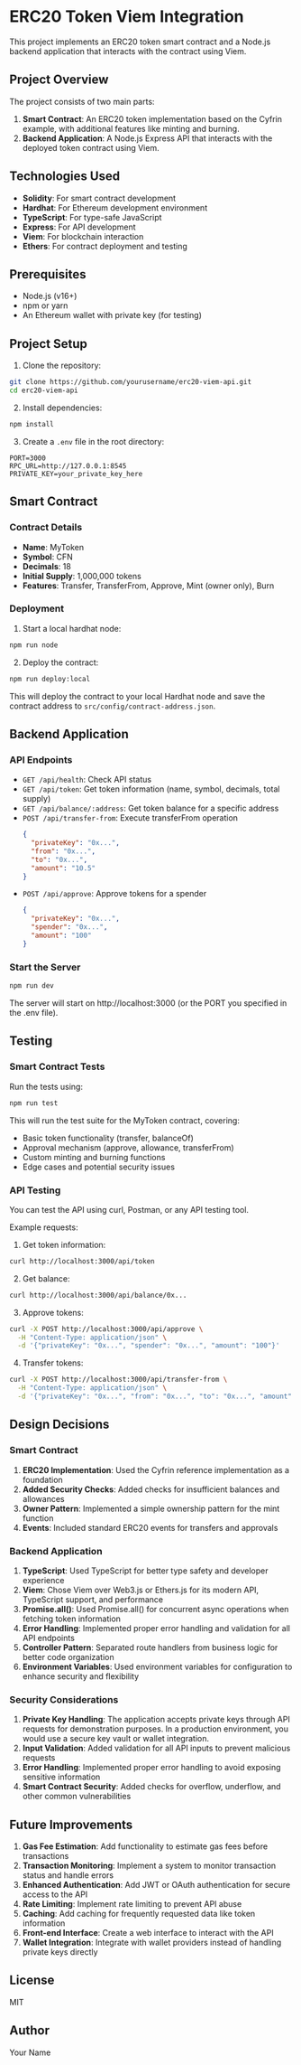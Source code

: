 # ERC20 Token Viem Integration

This project implements an ERC20 token smart contract and a Node.js backend application that interacts with the contract using Viem.

## Project Overview

The project consists of two main parts:

1. **Smart Contract**: An ERC20 token implementation based on the Cyfrin example, with additional features like minting and burning.
2. **Backend Application**: A Node.js Express API that interacts with the deployed token contract using Viem.

## Technologies Used

- **Solidity**: For smart contract development
- **Hardhat**: For Ethereum development environment
- **TypeScript**: For type-safe JavaScript
- **Express**: For API development
- **Viem**: For blockchain interaction
- **Ethers**: For contract deployment and testing

## Prerequisites

- Node.js (v16+)
- npm or yarn
- An Ethereum wallet with private key (for testing)

## Project Setup

1. Clone the repository:

```bash
git clone https://github.com/yourusername/erc20-viem-api.git
cd erc20-viem-api
```

2. Install dependencies:

```bash
npm install
```

3. Create a `.env` file in the root directory:

```
PORT=3000
RPC_URL=http://127.0.0.1:8545
PRIVATE_KEY=your_private_key_here
```

## Smart Contract

### Contract Details

- **Name**: MyToken
- **Symbol**: CFN
- **Decimals**: 18
- **Initial Supply**: 1,000,000 tokens
- **Features**: Transfer, TransferFrom, Approve, Mint (owner only), Burn

### Deployment

1. Start a local hardhat node:

```bash
npm run node
```

2. Deploy the contract:

```bash
npm run deploy:local
```

This will deploy the contract to your local Hardhat node and save the contract address to `src/config/contract-address.json`.

## Backend Application

### API Endpoints

- `GET /api/health`: Check API status
- `GET /api/token`: Get token information (name, symbol, decimals, total supply)
- `GET /api/balance/:address`: Get token balance for a specific address
- `POST /api/transfer-from`: Execute transferFrom operation
  ```json
  {
    "privateKey": "0x...",
    "from": "0x...",
    "to": "0x...",
    "amount": "10.5"
  }
  ```
- `POST /api/approve`: Approve tokens for a spender
  ```json
  {
    "privateKey": "0x...",
    "spender": "0x...",
    "amount": "100"
  }
  ```

### Start the Server

```bash
npm run dev
```

The server will start on http://localhost:3000 (or the PORT you specified in the .env file).

## Testing

### Smart Contract Tests

Run the tests using:

```bash
npm run test
```

This will run the test suite for the MyToken contract, covering:
- Basic token functionality (transfer, balanceOf)
- Approval mechanism (approve, allowance, transferFrom)
- Custom minting and burning functions
- Edge cases and potential security issues

### API Testing

You can test the API using curl, Postman, or any API testing tool.

Example requests:

1. Get token information:
```bash
curl http://localhost:3000/api/token
```

2. Get balance:
```bash
curl http://localhost:3000/api/balance/0x...
```

3. Approve tokens:
```bash
curl -X POST http://localhost:3000/api/approve \
  -H "Content-Type: application/json" \
  -d '{"privateKey": "0x...", "spender": "0x...", "amount": "100"}'
```

4. Transfer tokens:
```bash
curl -X POST http://localhost:3000/api/transfer-from \
  -H "Content-Type: application/json" \
  -d '{"privateKey": "0x...", "from": "0x...", "to": "0x...", "amount": "10"}'
```

## Design Decisions

### Smart Contract

1. **ERC20 Implementation**: Used the Cyfrin reference implementation as a foundation
2. **Added Security Checks**: Added checks for insufficient balances and allowances
3. **Owner Pattern**: Implemented a simple ownership pattern for the mint function
4. **Events**: Included standard ERC20 events for transfers and approvals

### Backend Application

1. **TypeScript**: Used TypeScript for better type safety and developer experience
2. **Viem**: Chose Viem over Web3.js or Ethers.js for its modern API, TypeScript support, and performance
3. **Promise.all()**: Used Promise.all() for concurrent async operations when fetching token information
4. **Error Handling**: Implemented proper error handling and validation for all API endpoints
5. **Controller Pattern**: Separated route handlers from business logic for better code organization
6. **Environment Variables**: Used environment variables for configuration to enhance security and flexibility

### Security Considerations

1. **Private Key Handling**: The application accepts private keys through API requests for demonstration purposes. In a production environment, you would use a secure key vault or wallet integration.
2. **Input Validation**: Added validation for all API inputs to prevent malicious requests
3. **Error Handling**: Implemented proper error handling to avoid exposing sensitive information
4. **Smart Contract Security**: Added checks for overflow, underflow, and other common vulnerabilities

## Future Improvements

1. **Gas Fee Estimation**: Add functionality to estimate gas fees before transactions
2. **Transaction Monitoring**: Implement a system to monitor transaction status and handle errors
3. **Enhanced Authentication**: Add JWT or OAuth authentication for secure access to the API
4. **Rate Limiting**: Implement rate limiting to prevent API abuse
5. **Caching**: Add caching for frequently requested data like token information
6. **Front-end Interface**: Create a web interface to interact with the API
7. **Wallet Integration**: Integrate with wallet providers instead of handling private keys directly

## License

MIT

## Author

Your Name
